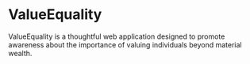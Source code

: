 # ValueEquality
ValueEquality is a thoughtful web application designed to promote awareness about the importance of valuing individuals beyond material wealth.
